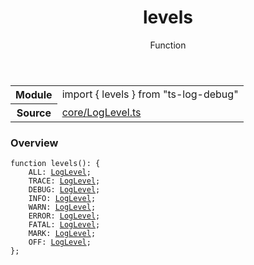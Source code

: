 <header class="symbol-info-header">    <h1 id="levels">levels</h1>    <label class="symbol-info-type-label function">Function</label>      </header>
<section class="symbol-info">      <table class="is-full-width">        <tbody>        <tr>          <th>Module</th>          <td>            <div class="lang-typescript">                <span class="token keyword">import</span> { levels }                 <span class="token keyword">from</span>                 <span class="token string">"ts-log-debug"</span>                            </div>          </td>        </tr>        <tr>          <th>Source</th>          <td>            <a href="https://github.com/romakita/log-debug/blob/v4.0.1/src/core/LogLevel.ts#L0-L0">                core/LogLevel.ts            </a>        </td>        </tr>                </tbody>      </table>    </section>

### Overview

<pre><code class="typescript-lang">function <span class="token function">levels</span><span class="token punctuation">(</span><span class="token punctuation">)</span><span class="token punctuation">:</span> <span class="token punctuation">{</span>
    ALL<span class="token punctuation">:</span> <a href="#api/common/core/loglevel"><span class="token">LogLevel</span></a><span class="token punctuation">;</span>
    TRACE<span class="token punctuation">:</span> <a href="#api/common/core/loglevel"><span class="token">LogLevel</span></a><span class="token punctuation">;</span>
    DEBUG<span class="token punctuation">:</span> <a href="#api/common/core/loglevel"><span class="token">LogLevel</span></a><span class="token punctuation">;</span>
    INFO<span class="token punctuation">:</span> <a href="#api/common/core/loglevel"><span class="token">LogLevel</span></a><span class="token punctuation">;</span>
    WARN<span class="token punctuation">:</span> <a href="#api/common/core/loglevel"><span class="token">LogLevel</span></a><span class="token punctuation">;</span>
    ERROR<span class="token punctuation">:</span> <a href="#api/common/core/loglevel"><span class="token">LogLevel</span></a><span class="token punctuation">;</span>
    FATAL<span class="token punctuation">:</span> <a href="#api/common/core/loglevel"><span class="token">LogLevel</span></a><span class="token punctuation">;</span>
    MARK<span class="token punctuation">:</span> <a href="#api/common/core/loglevel"><span class="token">LogLevel</span></a><span class="token punctuation">;</span>
    OFF<span class="token punctuation">:</span> <a href="#api/common/core/loglevel"><span class="token">LogLevel</span></a><span class="token punctuation">;</span>
<span class="token punctuation">}</span><span class="token punctuation">;</span>
</code></pre>
